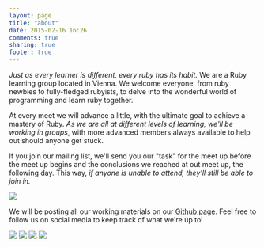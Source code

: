 ```yaml
---
layout: page
title: "about"
date: 2015-02-16 16:26
comments: true
sharing: true
footer: true
---
```


*Just as every learner is different, every ruby has its habit.* We are a Ruby learning group located in Vienna. We welcome everyone, from ruby newbies to fully-fledged rubyists, to delve into the wonderful world of programming and learn ruby together.

At every meet we will advance a little, with the ultimate goal to achieve a mastery of Ruby. *As we are all at different levels of learning, we'll be working in groups*, with more advanced members always available to help out should anyone get stuck.

If you join our mailing list, we'll send you our "task" for the meet up before the meet up begins and the conclusions we reached at out meet up, the following day. This way, *if anyone is unable to attend, they'll still be able to join in.* 

[<img src="/images/newmember.png">](https://docs.google.com/forms/d/1g6SgzuwhieI1dZ3z0Y3WhtgiWzFl8j3LfzGLkFkltP8/viewform?usp=send_form)

We will be posting all our working materials on our [Github page](https://github.com/RubyHabits). Feel free to follow us on social media to keep track of what we're up to!

[<img src="/images/Emailicon.png">](rubyhabits@gmail.com)
[<img src="/images/Twittericon.png">](http://www.twitter.com/rubyhabits)
[<img src="/images/FBicon.png">](https://www.facebook.com/rubyhabits)
[<img src="/images/Githubicon.png">](https://github.com/RubyHabits)
